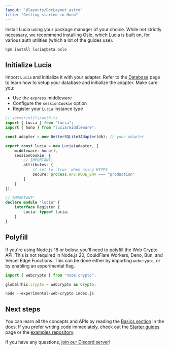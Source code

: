 ```yaml
---
layout: "@layouts/DocLayout.astro"
title: "Getting started in Hono"
---
```


Install Lucia using your package manager of your choice. While not strictly necessary, we recommend installing [Oslo](https://oslo.js.org), which Lucia is built on, for various auth utilities (which a lot of the guides use).

```
npm install lucia@beta oslo
```

## Initialize Lucia

Import `Lucia` and initialize it with your adapter. Refer to the [Database](/database) page to learn how to setup your database and initialize the adapter. Make sure you:

- Use the `express` middleware
- Configure the `sessionCookie` option
- Register your `Lucia` instance type

```ts
// server/utils/auth.ts
import { Lucia } from "lucia";
import { hono } from "lucia/middleware";

const adapter = new BetterSQLite3Adapter(db); // your adapter

export const lucia = new Lucia(adapter, {
	middleware: hono(),
	sessionCookie: {
		// IMPORTANT!
		attributes: {
			// set to `true` when using HTTPS
			secure: process.env.NODE_ENV === "production"
		}
	}
});

// IMPORTANT!
declare module "lucia" {
	interface Register {
		Lucia: typeof lucia;
	}
}
```

## Polyfill

If you're using Node.js 18 or below, you'll need to polyfill the Web Crypto API. This is not required in Node.js 20, CouldFlare Workers, Deno, Bun, and Vercel Edge Functions. This can be done either by importing `webcrypto`, or by enabling an experimental flag.

```ts
import { webcrypto } from "node:crypto";

globalThis.crypto = webcrypto as Crypto;
```

```
node --experimental-web-crypto index.js
```

## Next steps

You can learn all the concepts and APIs by reading the [Basics section](/basics/sessions) in the docs. If you prefer writing code immediately, check out the [Starter guides](/starter-guides) page or the [examples repository](/https://github.com/lucia-auth/examples).

If you have any questions, [join our Discord server](https://discord.com/invite/PwrK3kpVR3)!
